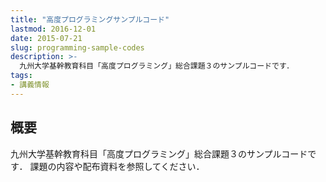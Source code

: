 ```yaml
---
title: "高度プログラミングサンプルコード"
lastmod: 2016-12-01
date: 2015-07-21
slug: programming-sample-codes
description: >-
  九州大学基幹教育科目「高度プログラミング」総合課題３のサンプルコードです．
tags:
- 講義情報
---
```

## 概要
九州大学基幹教育科目「高度プログラミング」総合課題３のサンプルコードです．
課題の内容や配布資料を参照してください．

<script src="https://gist.github.com/jkawamoto/7aca96b3ac8f96a3d769.js"></script>
